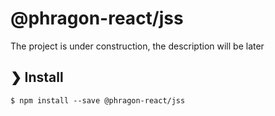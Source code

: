 # @phragon-react/jss

The project is under construction, the description will be later

## ❯ Install

```
$ npm install --save @phragon-react/jss
```
